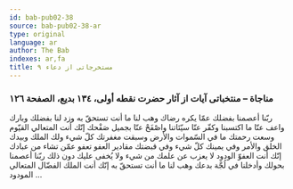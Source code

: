 ```yaml
---
id: bab-pub02-38
source: bab-pub02-38-ar
type: original
language: ar
author: The Bab
indexes: ar,fa
title: مستخرجاتى از دعاء ۹
---
```

### مناجاة – منتخباتى آيات از آثار حضرت نقطه أولى، ۱۳٤ بديع، الصفحة ۱۲٦

ربّنا أعصمنا بفضلك عمّا يكره رضاك وهب لنا ما أنت تستحقّ به وزد لنا بفضلك وبارك واعف عنّا ما اكتسبنا وكفّر عنّا سيّئاتنا واصْفَحْ عنّا بجميل صَفْحك إنّك أنت المتعالي القيّوم وسعت رحمتك ما في السّموات والأرض وسبقت مغفرتك كلّ شيء ولك الملك وبيدك الخلق والأمر وفي يمينك كلّ شيء وفي قبضتك مقادير العفو تعفو عمّن تشاء من عبادك إنّك أنت العفوّ الودود لا يعزب عن علمك من شيء ولا يُخفى عليك دون ذلك ربّنا أعصمنا بحولك وأدخلنا في لُجَّة بدعك وهب لنا ما أنت تستحقّ به إنّك أنت الملك الفضّال المتعالي المودود ...